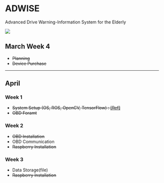 # ADWISE
Advanced Drive Warning-Information System for the Elderly

![](http://i.imgur.com/PrqGzAR.png)

## March Week 4 
- <del> Planning </del>
- <del> Device Purchase </del>

---

## April 
### Week 1
- <del> System Setup (OS, ROS, OpenCV, TensorFlow) : [[Ref]](https://github.com/adioshun/Project_ADWISE/wiki/System-Setting)</del>
- <del> OBD Foramt </del> 

### Week 2
- <del> OBD Installation </del>
- OBD Communication
- <del> Raspberry Installation </del>

### Week 3 
- Data Storage(file)
- <del> Raspberry Installation </del>

